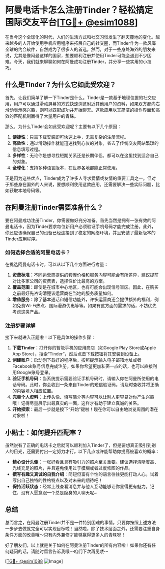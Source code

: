 # 阿曼电话卡怎么注册Tinder？轻松搞定国际交友平台[[TG💪+ @esim1088](https://t.me/s/esim1088)]

在当今这个全球化的时代，人们的生活方式和社交习惯发生了翻天覆地的变化。越来越多的人开始使用手机应用程序来拓展自己的社交圈，而Tinder作为一款风靡全球的约会软件，自然成为了很多人的首选。然而，对于一些身处海外的朋友来说，尤其是像阿曼这样的国家，想要顺利注册并使用Tinder可能会遇到不少困难。今天，我们就来聊聊如何在阿曼成功注册Tinder，并分享一些实用的小技巧。

## 什么是Tinder？为什么它如此受欢迎？

首先，让我们简单了解一下Tinder是什么。Tinder是一款基于地理位置的社交应用，用户可以通过滑动屏幕的方式快速浏览附近其他用户的资料，如果双方都向右滑动表示感兴趣，则可以匹配成功并开始聊天。这款应用以其简洁的操作界面和高效的匹配机制赢得了大量用户的青睐。

那么，为什么Tinder会如此受欢迎呢？主要有以下几个原因：

1. **便捷性**：只需下载安装即可快速上手，无需复杂的注册流程。
2. **高效性**：通过滑动操作就能迅速找到心仪的对象，省去了传统交友网站繁琐的信息填写过程。
3. **多样性**：无论你是想寻找短期关系还是长期伴侣，都可以在这里找到适合自己的对象。
4. **全球化**：支持多种语言版本，在世界各地都能正常使用。

正是因为这些优点，Tinder成为了许多人寻求爱情或友情的重要工具之一。但对于那些身在国外的人来说，要想顺利使用这款应用，还需要解决一些实际问题，比如获取本地号码等。

## 在阿曼注册Tinder需要准备什么？

要在阿曼成功注册Tinder，你需要做好充分准备。首先当然是拥有一张有效的阿曼电话卡，因为Tinder要求每位新用户必须验证手机号码才能完成注册。此外，你还应该确保自己的设备已经连接到了稳定的网络环境，并且安装了最新版本的Tinder应用程序。

### 如何选择合适的阿曼电话卡？

在挑选阿曼电话卡时，可以从以下几个方面进行考量：

1. **资费标准**：不同运营商提供的套餐价格和服务内容可能会有所差异，建议提前对比多家公司的资费表，选择性价比最高的方案。
2. **覆盖范围**：即使是在城市中心地区，也有可能会出现信号盲区。因此，在购买之前最好先咨询清楚该运营商在当地的服务质量如何。
3. **增值服务**：除了基本通话和短信功能外，许多运营商还会提供额外的福利，例如免费Wi-Fi热点、国际漫游优惠等等。如果有这方面的需求的话，不妨优先考虑这类产品。

### 注册步骤详解

接下来就进入正题啦！以下是具体的操作步骤：

1. **下载Tinder**：打开你的智能手机的应用商店（如Google Play Store或Apple App Store），搜索“Tinder”，然后点击下载按钮将其安装到设备上。
2. **创建账户**：启动刚下载好的程序后，按照提示输入电子邮箱地址或者Facebook账号信息完成注册。如果你希望更加私密一点的话，也可以直接利用Google账号登录。
3. **验证手机号码**：当系统提示需要验证手机号码时，请输入你在阿曼所使用的电话号码。此时，你会收到一条来自Tinder的短信验证码，请及时查收并将正确的内容填入相应位置。
4. **完善个人资料**：上传头像、填写简介等内容可以让别人更容易对你产生兴趣哦！记得尽量展示出最真实的一面，这样才有助于建立真诚的关系。
5. **开始探索**：最后一步就是按下“开始”键啦！现在你可以自由地浏览周围的潜在对象啦！

## 小贴士：如何提升匹配率？

虽然说有了正确的电话卡之后就可以顺利加入Tinder了，但是要想真正吸引到别人的目光，还需要付出一定努力才行。以下几点或许能帮助你提高被喜欢的概率：

- **精心设计头像**：一张好看且具有吸引力的照片至关重要。建议选择清晰度高、光线充足的照片，并且避免使用过于模糊或者过度修图的作品。
- **撰写有趣又真诚的自我介绍**：简短但富有个性的语言往往更能打动人心。试着写出自己独特的性格特点以及对未来的期待吧！
- **保持活跃状态**：经常上线查看消息并与他人互动能够让你显得更有魅力。记住，没有人愿意跟一个总是隐身的人聊天呢~

## 总结

总而言之，在阿曼注册Tinder并不是一件特别困难的事情，只要你按照上述方法一步步去做就完全可以实现目标啦！当然啦，除了技术层面之外，还需要注重自身条件方面的改善哦～只有内外兼修才能够赢得更多人的青睐呀！

好了朋友们，以上就是关于如何在阿曼注册Tinder的所有内容啦！如果你还有任何疑问的话，请随时留言告诉我哦～咱们下次再见喽～

[[TG💪+ @esim1088](https://t.me/s/esim1088) ![Image](https://i.postimg.cc/4NQfJmqS/Snipaste-2025-05-13-00-14-12.png)]